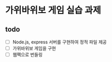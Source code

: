 # 가위바위보 게임 실습 과제

## todo

- [ ] Node.js, express 서버를 구현하여 정적 파일 제공
- [ ] 가위바위보 게임을 구현
- [ ] 웹팩으로 번들링
